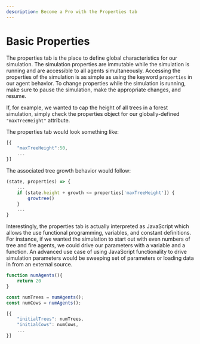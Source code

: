 ```yaml
---
description: Become a Pro with the Properties tab
---
```


# Basic Properties

The properties tab is the place to define global characteristics for our simulation. The simulation properties are immutable while the simulation is running and are accessible to all agents simultaneously. Accessing the properties of the simulation is as simple as using the keyword `properties` in our agent behavior. To change properties while the simulation is running, make sure to pause the simulation, make the appropriate changes, and resume.

If, for example, we wanted to cap the height of all trees in a forest simulation, simply check the properties object for our globally-defined `"maxTreeHeight"` attribute.

The properties tab would look something like:

```javascript
[{
    "maxTreeHeight":50,
    ...
}]
```

The associated tree growth behavior would follow:

```javascript
(state, properties) => {
    ...
    if (state.height + growth <= properties['maxTreeHeight']) {
        growtree()
    }
    ...
}
```

Interestingly, the properties tab is actually interpreted as JavaScript which allows the use functional programming, variables, and constant definitions. For instance, if we wanted the simulation to start out with even numbers of tree and fire agents, we could drive our parameters with a variable and a function. An advanced use case of using JavaScript functionality to drive simulation parameters would be sweeping set of parameters or loading data in from an external source.

```javascript
function numAgents(){
    return 20
}

const numTrees = numAgents();
const numCows = numAgents();

[{
    "initialTrees": numTrees,
    "initialCows": numCows,
    ...
}]
```

